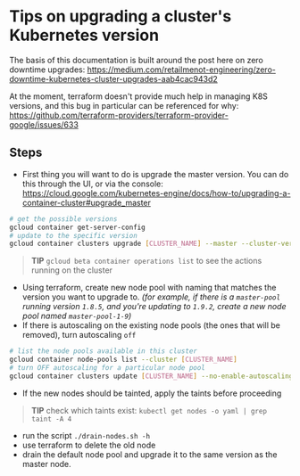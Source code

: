 # Tips on upgrading a cluster's Kubernetes version

The basis of this documentation is built around the post here on zero downtime upgrades:
https://medium.com/retailmenot-engineering/zero-downtime-kubernetes-cluster-upgrades-aab4cac943d2

At the moment, terraform doesn't provide much help in managing K8S versions, and this bug in particular can be referenced for why:
https://github.com/terraform-providers/terraform-provider-google/issues/633

## Steps

* First thing you will want to do is upgrade the master version. You can do this through the UI, or via the console: https://cloud.google.com/kubernetes-engine/docs/how-to/upgrading-a-container-cluster#upgrade_master
```bash
# get the possible versions
gcloud container get-server-config
# update to the specific version
gcloud container clusters upgrade [CLUSTER_NAME] --master --cluster-version [CLUSTER_VERSION]
```
> **TIP** `gcloud beta container operations list` to see the actions running on the cluster
* Using terraform, create new node pool with naming that matches the version you want to upgrade to. _(for example, if there is a `master-pool` running version `1.8.5`, and you're updating to `1.9.2`, create a new node pool named `master-pool-1-9`)_
* If there is autoscaling on the existing node pools (the ones that will be removed), turn autoscaling `off`
```bash
# list the node pools available in this cluster
gcloud container node-pools list --cluster [CLUSTER_NAME]
# turn OFF autoscaling for a particular node pool
gcloud container clusters update [CLUSTER_NAME] --no-enable-autoscaling --node-pool [POOL_NAME]
```
* If the new nodes should be tainted, apply the taints before proceeding
> **TIP** check which taints exist: `kubectl get nodes -o yaml | grep taint -A 4`
* run the script `./drain-nodes.sh -h`
* use terraform to delete the old node
* drain the default node pool and upgrade it to the same version as the master node.
